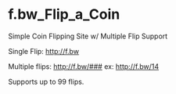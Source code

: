 # f.bw_Flip_a_Coin
Simple Coin Flipping Site w/ Multiple Flip Support

Single Flip: http://f.bw

Multiple flips: http://f.bw/###
ex: http://f.bw/14

Supports up to 99 flips.
